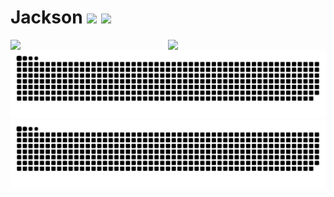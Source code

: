 # Jackson <img width="150px" src="https://komarev.com/ghpvc/?username=neverabsolute&color=blue&base=10467" /> <img src="https://wakatime.com/badge/user/ed4716d8-684c-49bf-bac0-d88f6243796a.svg" />

<div>
    <img width="40%" align="left" src="https://lanyard.cnrad.dev/api/219150672166125568?bg=0d1117" />
    <img width="50%" align="right" src="https://github-readme-stats-git-masterrstaa-rickstaa.vercel.app/api?username=neverabsolute&count_private=true&include_all_commits=true&bg_color=0D1117&text_color=F3F3F3&title_color=E1E1E1&hide_border=true" />
</div>

![github contribution grid snake animation](https://raw.githubusercontent.com/neverabsolute/neverabsolute/output/github-contribution-grid-snake-dark.svg#gh-dark-mode-only)![github contribution grid snake animation](https://raw.githubusercontent.com/neverabsolute/neverabsolute/output/github-contribution-grid-snake.svg#gh-light-mode-only)
